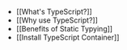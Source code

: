 - [[What's TypeScript?]]
- [[Why use TypeScript?]]
- [[Benefits of Static Typying]]
- [[Install TypeScript Container]]